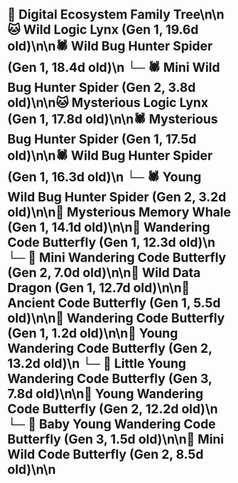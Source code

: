 # 🌳 Digital Ecosystem Family Tree\n\n🐱 Wild Logic Lynx (Gen 1, 19.6d old)\n\n🕷️ Wild Bug Hunter Spider (Gen 1, 18.4d old)\n  └─ 🕷️ Mini Wild Bug Hunter Spider (Gen 2, 3.8d old)\n\n🐱 Mysterious Logic Lynx (Gen 1, 17.8d old)\n\n🕷️ Mysterious Bug Hunter Spider (Gen 1, 17.5d old)\n\n🕷️ Wild Bug Hunter Spider (Gen 1, 16.3d old)\n  └─ 🕷️ Young Wild Bug Hunter Spider (Gen 2, 3.2d old)\n\n🐋 Mysterious Memory Whale (Gen 1, 14.1d old)\n\n🦋 Wandering Code Butterfly (Gen 1, 12.3d old)\n  └─ 🦋 Mini Wandering Code Butterfly (Gen 2, 7.0d old)\n\n🐉 Wild Data Dragon (Gen 1, 12.7d old)\n\n🦋 Ancient Code Butterfly (Gen 1, 5.5d old)\n\n🦋 Wandering Code Butterfly (Gen 1, 1.2d old)\n\n🦋 Young Wandering Code Butterfly (Gen 2, 13.2d old)\n  └─ 🦋 Little Young Wandering Code Butterfly (Gen 3, 7.8d old)\n\n🦋 Young Wandering Code Butterfly (Gen 2, 12.2d old)\n  └─ 🦋 Baby Young Wandering Code Butterfly (Gen 3, 1.5d old)\n\n🦋 Mini Wild Code Butterfly (Gen 2, 8.5d old)\n\n
